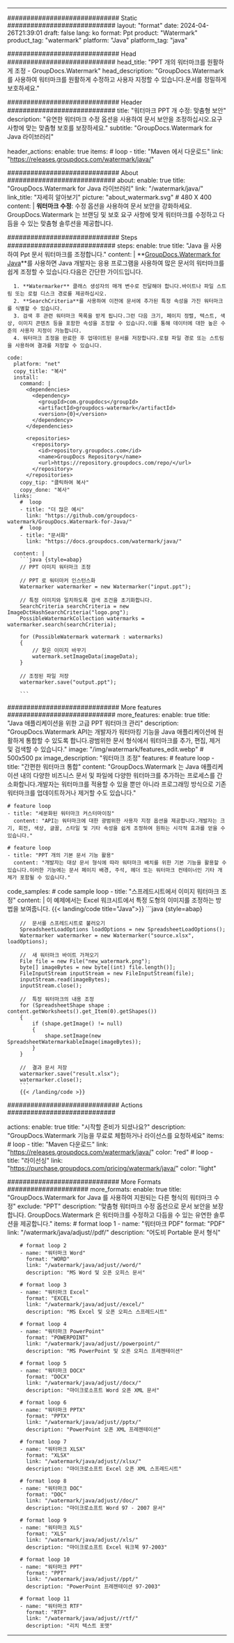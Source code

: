 
---
############################# Static ############################
layout: "format"
date:  2024-04-26T21:39:01
draft: false
lang: ko
format: Ppt
product: "Watermark"
product_tag: "watermark"
platform: "Java"
platform_tag: "java"

############################# Head ############################
head_title: "PPT 개의 워터마크를 원활하게 조정 - GroupDocs.Watermark"
head_description: "GroupDocs.Watermark 를 사용하여 워터마크를 원활하게 수정하고 사용자 지정할 수 있습니다.문서를 정밀하게 보호하세요."

############################# Header ############################
title: "워터마크 PPT 개 수정: 맞춤형 보안" 
description: "유연한 워터마크 수정 옵션을 사용하여 문서 보안을 조정하십시오.요구 사항에 맞는 맞춤형 보호를 보장하세요."
subtitle: "GroupDocs.Watermark for Java 라이브러리" 

header_actions:
  enable: true
  items:
    #  loop
    - title: "Maven 에서 다운로드"
      link: "https://releases.groupdocs.com/watermark/java/"
      
############################# About ############################
about:
    enable: true
    title: "GroupDocs.Watermark for Java 라이브러리"
    link: "/watermark/java/"
    link_title: "자세히 알아보기"
    picture: "about_watermark.svg" # 480 X 400
    content: |
       **워터마크 수정**: 수정 옵션을 사용하여 문서 보안을 강화하세요. GroupDocs.Watermark 는 브랜딩 및 보호 요구 사항에 맞게 워터마크를 수정하고 다듬을 수 있는 맞춤형 솔루션을 제공합니다.

############################# Steps ############################
steps:
    enable: true
    title: "Java 을 사용하여 Ppt 문서 워터마크를 조정합니다."
    content: |
      **[GroupDocs.Watermark for Java](https://products.groupdocs.com/watermark/java/)**를 사용하면 Java 개발자는 응용 프로그램을 사용하여 많은 문서의 워터마크를 쉽게 조정할 수 있습니다.다음은 간단한 가이드입니다.
      
      1. **Watermarker** 클래스 생성자의 매개 변수로 전달해야 합니다.바이트나 파일 스트림 또는 로컬 디스크 경로를 제공하십시오.
      2. **SearchCriteria**를 사용하여 이전에 문서에 추가된 특정 속성을 가진 워터마크를 식별할 수 있습니다.
      3. 검색 후 관련 워터마크 목록을 받게 됩니다.그런 다음 크기, 페이지 정렬, 텍스트, 색상, 이미지 콘텐츠 등을 포함한 속성을 조정할 수 있습니다.이를 통해 데이터에 대한 높은 수준의 사용자 지정이 가능합니다.
      4. 워터마크 조정을 완료한 후 업데이트된 문서를 저장합니다.로컬 파일 경로 또는 스트림을 사용하여 결과를 저장할 수 있습니다.
   
    code:
      platform: "net"
      copy_title: "복사"
      install:
        command: |
          <dependencies>
            <dependency>
              <groupId>com.groupdocs</groupId>
              <artifactId>groupdocs-watermark</artifactId>
              <version>{0}</version>
            </dependency>
          </dependencies>

          <repositories>
            <repository>
              <id>repository.groupdocs.com</id>
              <name>GroupDocs Repository</name>
              <url>https://repository.groupdocs.com/repo/</url>
            </repository>
          </repositories>
        copy_tip: "클릭하여 복사"
        copy_done: "복사"
      links:
        #  loop
        - title: "더 많은 예시"
          link: "https://github.com/groupdocs-watermark/GroupDocs.Watermark-for-Java/"
        #  loop
        - title: "문서화"
          link: "https://docs.groupdocs.com/watermark/java/"
          
      content: |
        ```java {style=abap}
        // PPT 이미지 워터마크 조정

        // PPT 로 워터마커 인스턴스화
        Watermarker watermarker = new Watermarker("input.ppt");
        
        // 특정 이미지와 일치하도록 검색 조건을 초기화합니다.
        SearchCriteria searchCriteria = new ImageDctHashSearchCriteria("logo.png");
        PossibleWatermarkCollection watermarks = watermarker.search(searchCriteria);

        for (PossibleWatermark watermark : watermarks)
        {
            // 찾은 이미지 바꾸기
            watermark.setImageData(imageData);
        }

        // 조정된 파일 저장
        watermarker.save("output.ppt");
        
        ```
        
############################# More features ############################
more_features:
  enable: true
  title: "Java 애플리케이션을 위한 고급 PPT 워터마크 관리"
  description: "GroupDocs.Watermark API는 개발자가 워터마킹 기능을 Java 애플리케이션에 원활하게 통합할 수 있도록 합니다.광범위한 문서 형식에서 워터마크를 추가, 편집, 제거 및 검색할 수 있습니다."
  image: "/img/watermark/features_edit.webp" # 500x500 px
  image_description: "워터마크 조정"
  features:
    # feature loop
    - title: "간편한 워터마크 통합"
      content: "GroupDocs.Watermark 는 Java 애플리케이션 내의 다양한 비즈니스 문서 및 파일에 다양한 워터마크를 추가하는 프로세스를 간소화합니다.개발자는 워터마크를 적용할 수 있을 뿐만 아니라 프로그래밍 방식으로 기존 워터마크를 업데이트하거나 제거할 수도 있습니다."

    # feature loop
    - title: "세분화된 워터마크 커스터마이징"
      content: "API는 워터마크에 대한 광범위한 사용자 지정 옵션을 제공합니다.개발자는 크기, 회전, 색상, 글꼴, 스타일 및 기타 속성을 쉽게 조정하여 원하는 시각적 효과를 얻을 수 있습니다."

    # feature loop
    - title: "PPT 개의 기본 문서 기능 활용"
      content: "개발자는 대상 문서 형식에 따라 워터마크 배치를 위한 기본 기능을 활용할 수 있습니다.이러한 기능에는 문서 페이지 배경, 주석, 헤더 또는 워터마크 컨테이너인 기타 개체가 포함될 수 있습니다."
      
  code_samples:
    # code sample loop
    - title: "스프레드시트에서 이미지 워터마크 조정"
      content: |
        이 예제에서는 Excel 워크시트에서 특정 도형의 이미지를 조정하는 방법을 보여줍니다.
        {{< landing/code title="Java">}}
        ```java {style=abap}
        
        //  문서를 스프레드시트로 불러오기
        SpreadsheetLoadOptions loadOptions = new SpreadsheetLoadOptions();
        Watermarker watermarker = new Watermarker("source.xlsx", loadOptions);

        //  새 워터마크 바이트 가져오기
        File file = new File("new_watermark.png");
        byte[] imageBytes = new byte[(int) file.length()];
        FileInputStream inputStream = new FileInputStream(file);
        inputStream.read(imageBytes);
        inputStream.close();

        //  특정 워터마크의 내용 조정
        for (SpreadsheetShape shape : content.getWorksheets().get_Item(0).getShapes())
        {
            if (shape.getImage() != null)
            {
                shape.setImage(new SpreadsheetWatermarkableImage(imageBytes));
            }
        }

        //  결과 문서 저장
        watermarker.save("result.xlsx");
        watermarker.close();
        ```
        {{< /landing/code >}}


############################# Actions ############################

actions:
  enable: true
  title: "시작할 준비가 되셨나요?"
  description: "GroupDocs.Watermark 기능을 무료로 체험하거나 라이선스를 요청하세요"
  items:
    #  loop
    - title: "Maven 다운로드"
      link: "https://releases.groupdocs.com/watermark/java/"
      color: "red"
        #  loop
    - title: "라이선싱"
      link: "https://purchase.groupdocs.com/pricing/watermark/java/"
      color: "light"


############################# More Formats #####################
more_formats:
    enable: true
    title: "GroupDocs.Watermark for Java 를 사용하여 지원되는 다른 형식의 워터마크 수정"
    exclude: "PPT"
    description: "맞춤형 워터마크 수정 옵션으로 문서 보안을 보장합니다. GroupDocs.Watermark 은 워터마크를 수정하고 다듬을 수 있는 유연한 솔루션을 제공합니다."
    items: 
        # format loop 1
        - name: "워터마크 PDF"
          format: "PDF"
          link: "/watermark/java/adjust//pdf/"
          description: "어도비 Portable 문서 형식"

        # format loop 2
        - name: "워터마크 Word"
          format: "WORD"
          link: "/watermark/java/adjust//word/"
          description: "MS Word 및 오픈 오피스 문서"
          
        # format loop 3
        - name: "워터마크 Excel"
          format: "EXCEL"
          link: "/watermark/java/adjust//excel/"
          description: "MS Excel 및 오픈 오피스 스프레드시트"

        # format loop 4
        - name: "워터마크 PowerPoint"
          format: "POWERPOINT"
          link: "/watermark/java/adjust//powerpoint/"
          description: "MS PowerPoint 및 오픈 오피스 프레젠테이션"

        # format loop 5
        - name: "워터마크 DOCX"
          format: "DOCX"
          link: "/watermark/java/adjust//docx/"
          description: "마이크로소프트 Word 오픈 XML 문서"
          
        # format loop 6
        - name: "워터마크 PPTX"
          format: "PPTX"
          link: "/watermark/java/adjust//pptx/"
          description: "PowerPoint 오픈 XML 프레젠테이션"
          
        # format loop 7
        - name: "워터마크 XLSX"
          format: "XLSX"
          link: "/watermark/java/adjust//xlsx/"
          description: "마이크로소프트 Excel 오픈 XML 스프레드시트"

        # format loop 8
        - name: "워터마크 DOC"
          format: "DOC"
          link: "/watermark/java/adjust//doc/"
          description: "마이크로소프트 Word 97 - 2007 문서"

        # format loop 9
        - name: "워터마크 XLS"
          format: "XLS"
          link: "/watermark/java/adjust//xls/"
          description: "마이크로소프트 Excel 워크북 97-2003"

        # format loop 10
        - name: "워터마크 PPT"
          format: "PPT"
          link: "/watermark/java/adjust//ppt/"
          description: "PowerPoint 프레젠테이션 97-2003"

        # format loop 11
        - name: "워터마크 RTF"
          format: "RTF"
          link: "/watermark/java/adjust//rtf/"
          description: "리치 텍스트 포맷"

---